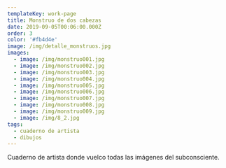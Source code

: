 ```yaml
---
templateKey: work-page
title: Monstruo de dos cabezas
date: 2019-09-05T00:06:00.000Z
order: 3
color: '#fb4d4e'
image: /img/detalle_monstruos.jpg
images:
  - image: /img/monstruo001.jpg
  - image: /img/monstruo002.jpg
  - image: /img/monstruo003.jpg
  - image: /img/monstruo004.jpg
  - image: /img/monstruo005.jpg
  - image: /img/monstruo006.jpg
  - image: /img/monstruo007.jpg
  - image: /img/monstruo008.jpg
  - image: /img/monstruo009.jpg
  - image: /img/8_2.jpg
tags:
  - cuaderno de artista
  - dibujos
---
```

Cuaderno de artista donde vuelco todas las imágenes del subconsciente.
